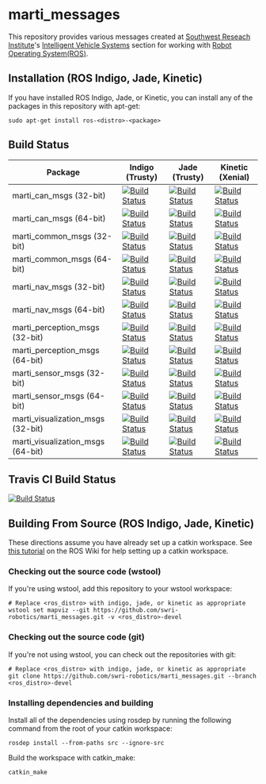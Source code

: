 marti_messages
==============

This repository provides various messages created at [Southwest Reseach Institute](http://www.swri.org)'s [Intelligent Vehicle Systems](http://www.swri.org/4org/d10/isd/ivs/default.htm) section for working with [Robot Operating System(ROS)](http://www.ros.org).

## Installation (ROS Indigo, Jade, Kinetic)

If you have installed ROS Indigo, Jade, or Kinetic, you can install any of the packages in this repository with apt-get:

    sudo apt-get install ros-<distro>-<package>

## Build Status

Package | Indigo (Trusty) | Jade (Trusty) | Kinetic (Xenial)
------- | --------------- | ------------- | ----------------
marti_can_msgs (32-bit) | [![Build Status](http://build.ros.org/buildStatus/icon?job=Ibin_uT32__marti_can_msgs__ubuntu_trusty_i386__binary)](http://build.ros.org/job/Ibin_uT32__marti_can_msgs__ubuntu_trusty_i386__binary/) | [![Build Status](http://build.ros.org/buildStatus/icon?job=Jbin_uT32__marti_can_msgs__ubuntu_trusty_i386__binary)](http://build.ros.org/job/Jbin_uT32__marti_can_msgs__ubuntu_trusty_i386__binary/) | [![Build Status](http://build.ros.org/buildStatus/icon?job=Kbin_uX32__marti_can_msgs__ubuntu_xenial_i386__binary)](http://build.ros.org/job/Kbin_uX32__marti_can_msgs__ubuntu_xenial_i386__binary/)
marti_can_msgs (64-bit) | [![Build Status](http://build.ros.org/buildStatus/icon?job=Ibin_uT64__marti_can_msgs__ubuntu_trusty_amd64__binary)](http://build.ros.org/job/Ibin_uT64__marti_can_msgs__ubuntu_trusty_amd64__binary/) | [![Build Status](http://build.ros.org/buildStatus/icon?job=Jbin_uT64__marti_can_msgs__ubuntu_trusty_amd64__binary)](http://build.ros.org/job/Jbin_uT64__marti_can_msgs__ubuntu_trusty_amd64__binary/) | [![Build Status](http://build.ros.org/buildStatus/icon?job=Kbin_uX64__marti_can_msgs__ubuntu_xenial_amd64__binary)](http://build.ros.org/job/Kbin_uX64__marti_can_msgs__ubuntu_xenial_amd64__binary/)
marti_common_msgs (32-bit) | [![Build Status](http://build.ros.org/buildStatus/icon?job=Ibin_uT32__marti_common_msgs__ubuntu_trusty_i386__binary)](http://build.ros.org/job/Ibin_uT32__marti_common_msgs__ubuntu_trusty_i386__binary/) | [![Build Status](http://build.ros.org/buildStatus/icon?job=Jbin_uT32__marti_common_msgs__ubuntu_trusty_i386__binary)](http://build.ros.org/job/Jbin_uT32__marti_common_msgs__ubuntu_trusty_i386__binary/) | [![Build Status](http://build.ros.org/buildStatus/icon?job=Kbin_uX32__marti_common_msgs__ubuntu_xenial_i386__binary)](http://build.ros.org/job/Kbin_uX32__marti_common_msgs__ubuntu_xenial_i386__binary/) 
marti_common_msgs (64-bit) | [![Build Status](http://build.ros.org/buildStatus/icon?job=Ibin_uT64__marti_common_msgs__ubuntu_trusty_amd64__binary)](http://build.ros.org/job/Ibin_uT64__marti_common_msgs__ubuntu_trusty_amd64__binary/) | [![Build Status](http://build.ros.org/buildStatus/icon?job=Jbin_uT64__marti_common_msgs__ubuntu_trusty_amd64__binary)](http://build.ros.org/job/Jbin_uT64__marti_common_msgs__ubuntu_trusty_amd64__binary/) | [![Build Status](http://build.ros.org/buildStatus/icon?job=Kbin_uX64__marti_common_msgs__ubuntu_xenial_amd64__binary)](http://build.ros.org/job/Kbin_uX64__marti_common_msgs__ubuntu_xenial_amd64__binary) 
marti_nav_msgs (32-bit) | [![Build Status](http://build.ros.org/buildStatus/icon?job=Ibin_uT32__marti_nav_msgs__ubuntu_trusty_i386__binary)](http://build.ros.org/job/Ibin_uT32__marti_nav_msgs__ubuntu_trusty_i386__binary/) | [![Build Status](http://build.ros.org/buildStatus/icon?job=Jbin_uT32__marti_nav_msgs__ubuntu_trusty_i386__binary)](http://build.ros.org/job/Jbin_uT32__marti_nav_msgs__ubuntu_trusty_i386__binary/) | [![Build Status](http://build.ros.org/buildStatus/icon?job=Kbin_uX32__marti_nav_msgs__ubuntu_xenial_i386__binary)](http://build.ros.org/job/Kbin_uX32__marti_nav_msgs__ubuntu_xenial_i386__binary/)
marti_nav_msgs (64-bit) | [![Build Status](http://build.ros.org/buildStatus/icon?job=Ibin_uT64__marti_nav_msgs__ubuntu_trusty_amd64__binary)](http://build.ros.org/job/Ibin_uT64__marti_nav_msgs__ubuntu_trusty_amd64__binary/) | [![Build Status](http://build.ros.org/buildStatus/icon?job=Jbin_uT64__marti_nav_msgs__ubuntu_trusty_amd64__binary)](http://build.ros.org/job/Jbin_uT64__marti_nav_msgs__ubuntu_trusty_amd64__binary/) | [![Build Status](http://build.ros.org/buildStatus/icon?job=Kbin_uX64__marti_nav_msgs__ubuntu_xenial_amd64__binary)](http://build.ros.org/job/Kbin_uX64__marti_nav_msgs__ubuntu_xenial_amd64__binary/) 
marti_perception_msgs (32-bit) | [![Build Status](http://build.ros.org/buildStatus/icon?job=Ibin_uT32__marti_perception_msgs__ubuntu_trusty_i386__binary)](http://build.ros.org/job/Ibin_uT32__marti_perception_msgs__ubuntu_trusty_i386__binary/) | [![Build Status](http://build.ros.org/buildStatus/icon?job=Jbin_uT32__marti_perception_msgs__ubuntu_trusty_i386__binary)](http://build.ros.org/job/Jbin_uT32__marti_perception_msgs__ubuntu_trusty_i386__binary/) | [![Build Status](http://build.ros.org/buildStatus/icon?job=Kbin_uX32__marti_perception_msgs__ubuntu_xenial_i386__binary)](http://build.ros.org/job/Kbin_uX32__marti_perception_msgs__ubuntu_xenial_i386__binary)
marti_perception_msgs (64-bit) | [![Build Status](http://build.ros.org/buildStatus/icon?job=Ibin_uT64__marti_perception_msgs__ubuntu_trusty_amd64__binary)](http://build.ros.org/job/Ibin_uT64__marti_perception_msgs__ubuntu_trusty_amd64__binary/) | [![Build Status](http://build.ros.org/buildStatus/icon?job=Jbin_uT64__marti_perception_msgs__ubuntu_trusty_amd64__binary)](http://build.ros.org/job/Jbin_uT64__marti_perception_msgs__ubuntu_trusty_amd64__binary/) | [![Build Status](http://build.ros.org/buildStatus/icon?job=Kbin_uX64__marti_perception_msgs__ubuntu_xenial_amd64__binary)](http://build.ros.org/job/Kbin_uX64__marti_perception_msgs__ubuntu_xenial_amd64__binary/) 
marti_sensor_msgs (32-bit) | [![Build Status](http://build.ros.org/buildStatus/icon?job=Ibin_uT32__marti_sensor_msgs__ubuntu_trusty_i386__binary)](http://build.ros.org/job/Ibin_uT32__marti_sensor_msgs__ubuntu_trusty_i386__binary/) | [![Build Status](http://build.ros.org/buildStatus/icon?job=Jbin_uT32__marti_sensor_msgs__ubuntu_trusty_i386__binary)](http://build.ros.org/job/Jbin_uT32__marti_sensor_msgs__ubuntu_trusty_i386__binary/) | [![Build Status](http://build.ros.org/buildStatus/icon?job=Kbin_uX32__marti_sensor_msgs__ubuntu_xenial_i386__binary)](http://build.ros.org/job/Kbin_uX32__marti_sensor_msgs__ubuntu_xenial_i386__binary)
marti_sensor_msgs (64-bit) | [![Build Status](http://build.ros.org/buildStatus/icon?job=Ibin_uT64__marti_sensor_msgs__ubuntu_trusty_amd64__binary)](http://build.ros.org/job/Ibin_uT64__marti_sensor_msgs__ubuntu_trusty_amd64__binary/) | [![Build Status](http://build.ros.org/buildStatus/icon?job=Jbin_uT64__marti_sensor_msgs__ubuntu_trusty_amd64__binary)](http://build.ros.org/job/Jbin_uT64__marti_sensor_msgs__ubuntu_trusty_amd64__binary/) | [![Build Status](http://build.ros.org/buildStatus/icon?job=Kbin_uX64__marti_sensor_msgs__ubuntu_xenial_amd64__binary)](http://build.ros.org/job/Kbin_uX64__marti_sensor_msgs__ubuntu_xenial_amd64__binary/) 
marti_visualization_msgs (32-bit) | [![Build Status](http://build.ros.org/buildStatus/icon?job=Ibin_uT32__marti_visualization_msgs__ubuntu_trusty_i386__binary)](http://build.ros.org/job/Ibin_uT32__marti_visualization_msgs__ubuntu_trusty_i386__binary/) | [![Build Status](http://build.ros.org/buildStatus/icon?job=Jbin_uT32__marti_visualization_msgs__ubuntu_trusty_i386__binary)](http://build.ros.org/job/Jbin_uT32__marti_visualization_msgs__ubuntu_trusty_i386__binary/) | [![Build Status](http://build.ros.org/buildStatus/icon?job=Kbin_uX32__marti_visualization_msgs__ubuntu_xenial_i386__binary)](http://build.ros.org/job/Kbin_uX32__marti_visualization_msgs__ubuntu_xenial_i386__binary/)
marti_visualization_msgs (64-bit) | [![Build Status](http://build.ros.org/buildStatus/icon?job=Ibin_uT64__marti_visualization_msgs__ubuntu_trusty_amd64__binary)](http://build.ros.org/job/Ibin_uT64__marti_visualization_msgs__ubuntu_trusty_amd64__binary/) | [![Build Status](http://build.ros.org/buildStatus/icon?job=Jbin_uT64__marti_visualization_msgs__ubuntu_trusty_amd64__binary)](http://build.ros.org/job/Jbin_uT64__marti_visualization_msgs__ubuntu_trusty_amd64__binary/) | [![Build Status](http://build.ros.org/buildStatus/icon?job=Kbin_uX64__marti_visualization_msgs__ubuntu_xenial_amd64__binary)](http://build.ros.org/job/Kbin_uX64__marti_visualization_msgs__ubuntu_xenial_amd64__binary/) 

Travis CI Build Status
----------------------

[![Build Status](https://travis-ci.org/swri-robotics/marti_messages.svg?branch=indigo-devel)](https://travis-ci.org/swri-robotics/marti_messages)

Building From Source (ROS Indigo, Jade, Kinetic)
------------

These directions assume you have already set up a catkin workspace. See [this tutorial](http://wiki.ros.org/catkin/Tutorials/create_a_workspace) on the ROS Wiki for help setting up a catkin workspace.

### Checking out the source code (wstool)

If you're using wstool, add this repository to your wstool workspace:

    # Replace <ros_distro> with indigo, jade, or kinetic as appropriate
    wstool set mapviz --git https://github.com/swri-robotics/marti_messages.git -v <ros_distro>-devel

### Checking out the source code (git)

If you're not using wstool, you can check out the repositories with git:

    # Replace <ros_distro> with indigo, jade, or kinetic as appropriate
    git clone https://github.com/swri-robotics/marti_messages.git --branch <ros_distro>-devel

### Installing dependencies and building

Install all of the dependencies using rosdep by running the following command from the root of your catkin workspace:

    rosdep install --from-paths src --ignore-src

Build the workspace with catkin_make:

    catkin_make

